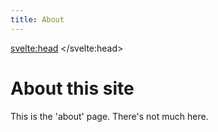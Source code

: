 ```yaml
---
title: About
---
```


<svelte:head>
	<title>{title}</title>
</svelte:head>

# About this site

This is the 'about' page. There's not much here.
